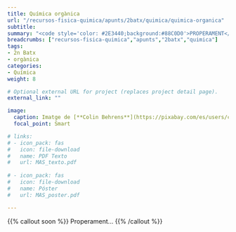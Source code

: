 ```yaml
---
title: Química orgànica
url: "/recursos-fisica-quimica/apunts/2batx/quimica/quimica-organica"
subtitle: 
summary: "<code style='color: #2E3440;background:#88C0D0'>PROPERAMENT</code>"
breadcrumbs: ["recursos-fisica-quimica","apunts","2batx","quimica"]
tags:
- 2n Batx
- orgànica
categories:
- Química
weight: 8

# Optional external URL for project (replaces project detail page).
external_link: ""

image:
  caption: Imatge de [**Colin Behrens**](https://pixabay.com/es/users/colin00b-346653/) en [Pixabay](https://pixabay.com/es/)
  focal_point: Smart

# links:
# - icon_pack: fas
#   icon: file-download
#   name: PDF Texto
#   url: MAS_texto.pdf
  
# - icon_pack: fas
#   icon: file-download
#   name: Póster
#   url: MAS_poster.pdf

---
```


{{% callout soon %}}
Properament...
{{% /callout %}}